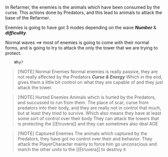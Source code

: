 In Refarmer, the enemies is the animals which have been consumed by the curse. This actions done by Predators, and this lead to animals to attack the base of the Refarmer.

Enemies is going to have got 3 modes depending on the wave ***Number*** & ***difficulity***.

Normal waves ==> most of enemies is going to come with their normal forms, and is going to try to attack the only the tower that we are trying to protect.

		Why?

> [!NOTE] Normal Enemies
> Normal enemies is really passive, they are not really affected by the Predators ***Curse & Energy***
> Which in the end, gives them a little bit control on what they are capable of and they just attack the tower.

> [!NOTE] Hurted Enemies
>Animals which is hurted by the Predators, and succussed to run from them. The place of scar, curse from predators into their body, and they are really not in control that much, but at least they tried to survive. Which also means they have at least some sort of control over their body
>They can attack the towers that is protecting the [[Etruvera]] and they can sometimes also deal AOE 

> [!NOTE] Captured Enemies
> The animals which captured by the Predators, they have got no control over their and behavior.
> They attack the PlayerCharacter mainly to force him go unconscious and march the other units to the [[Etruvera]] to destroy it





